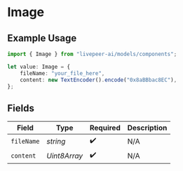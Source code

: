 # Image

## Example Usage

```typescript
import { Image } from "livepeer-ai/models/components";

let value: Image = {
    fileName: "your_file_here",
    content: new TextEncoder().encode("0x8aBBbac8EC"),
};
```

## Fields

| Field              | Type               | Required           | Description        |
| ------------------ | ------------------ | ------------------ | ------------------ |
| `fileName`         | *string*           | :heavy_check_mark: | N/A                |
| `content`          | *Uint8Array*       | :heavy_check_mark: | N/A                |